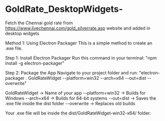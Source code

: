 # GoldRate_DesktopWidgets-
Fetch the Chennai gold rate from https://www.livechennai.com/gold_silverrate.asp website and added in desktop widgets

Method 1: Using Electron Packager
This is a simple method to create an .exe file.

Step 1: Install Electron Packager
Run this command in your terminal: "npm install -g electron-packager"

Step 2: Package the App
Navigate to your project folder and run: "electron-packager . GoldRateWidget --platform=win32 --arch=x64 --out=dist --overwrite"

GoldRateWidget → Name of your app
--platform=win32 → Builds for Windows
--arch=x64 → Builds for 64-bit systems
--out=dist → Saves the .exe file inside the dist folder
--overwrite → Replaces old builds

Your .exe file will be inside the dist/GoldRateWidget-win32-x64/ folder.
